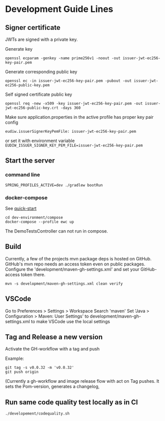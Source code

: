 # Development Guide Lines

## Signer certificate

JWTs are signed with a private key.

Generate key
```shell
openssl ecparam -genkey -name prime256v1 -noout -out issuer-jwt-ec256-key-pair.pem
```

Generate corresponding public key
```shell
openssl ec -in issuer-jwt-ec256-key-pair.pem -pubout -out issuer-jwt-ec256-public-key.pem
```

Self signed certificate public key
```shell
openssl req -new -x509 -key issuer-jwt-ec256-key-pair.pem -out issuer-jwt-ec256-public-key.crt -days 360

```

Make sure application.properties in the active profile has proper key pair config
```shell
eudiw.issuerSignerKeyPemFile: issuer-jwt-ec256-key-pair.pem
```
or set it with environment variable `EUDIW_ISSUER_SIGNER_KEY_PEM_FILE=issuer-jwt-ec256-key-pair.pem`

## Start the server

### command line

```shell
SPRING_PROFILES_ACTIVE=dev ./gradlew bootRun
```

### docker-compose

See [quick-start](../dev-environment/compose/quick-start.md)
```shell
cd dev-environment/compose
docker-compose --profile ewc up
```
The DemoTestsController can not run in compose.

## Build

Currently, a few of the projects mvn package deps is hosted on GitHub.
GitHub's mvn repo needs an access token even on public packages.
Configure the 'development/maven-gh-settings.xml' and set your GitHub-access token there.

```shell
mvn -s development/maven-gh-settings.xml clean verify
```

## VSCode

Go to Preferences > Settings > Workspace
Search 'maven'
Set 'Java > Configuration > Maven: User Settings' to development/maven-gh-settings.xml to make VSCode use the local settings

## Tag and Release a new version

Activate the GH-workflow with a tag and push

Example:

```shell
git tag -s v0.0.32 -m 'v0.0.32'
git push origin 
```

(Currently a gh-workflow and image release flow with act on Tag pushes.
It sets the Pom-version, generates a changelog,  

## Run same code quality test locally as in CI

```shell
./developement/codequality.sh
```

